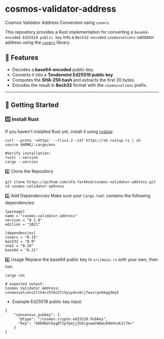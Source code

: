 # cosmos-validator-address
Cosmos Validator Address Conversion using `cosmrs`

This repository provides a Rust implementation for converting a `base64-encoded Ed25519 public key` into a `Bech32-encoded` `cosmosvalcons` validator address using the [`cosmrs`](https://docs.rs/cosmrs/latest/cosmrs/) library.

## 📌 Features
- Decodes a **base64-encoded** public key.
- Converts it into a **Tendermint Ed25519 public key**.
- Computes the **SHA-256 hash** and extracts the first 20 bytes.
- Encodes the result in **Bech32** format with the `cosmosvalcons` prefix.

---

## 🚀 Getting Started

### 1️⃣ **Install Rust**
If you haven't installed Rust yet, install it using [rustup](https://rustup.rs/):

```
curl --proto '=https' --tlsv1.2 -sSf https://sh.rustup.rs | sh
source $HOME/.cargo/env

#Verify installation:
rustc --version
cargo --version
```

2️⃣ Clone the Repository
```
git clone https://github.com/afa-farkhod/cosmos-validator-address.git
cd cosmos-validator-address
```

3️⃣ Add Dependencies
Make sure your `Cargo.toml` contains the following dependencies:
```
[package]
name = "cosmos-validator-address"
version = "0.1.0"
edition = "2021"

[dependencies]
cosmrs = "0.15"
bech32 = "0.9"
sha2 = "0.10"
base64 = "0.21"
```

4️⃣ Usage
Replace the base64 public key in `src/main.rs` with your own, then run:
```
cargo run

# expected output:
Cosmos Validator Address: cosmosvalcons1lth4cv5tkn2fc5yuy4xx6rj7wvzrpxkkqg3my5
```

- Example Ed25519 public key input:
```
{
    "consensus_pubkey": {
      "@type": "/cosmos.crypto.ed25519.PubKey",
      "key": "bDO9bUrbyg0f1pTpmjjZU5cgsweCWdwL6HUVnsKJi7k="
    }
}
```
